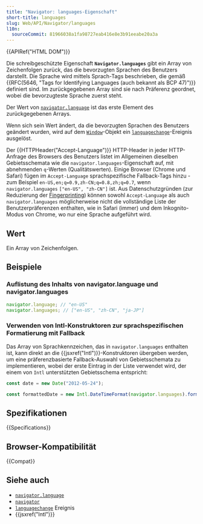 ```yaml
---
title: "Navigator: languages-Eigenschaft"
short-title: languages
slug: Web/API/Navigator/languages
l10n:
  sourceCommit: 81966038a1fa98727eab416e8e3b91eeabe20a3a
---
```


{{APIRef("HTML DOM")}}

Die schreibgeschützte Eigenschaft **`Navigator.languages`** gibt ein Array von Zeichenfolgen zurück, das die bevorzugten Sprachen des Benutzers darstellt. Die Sprache wird mittels Sprach-Tags beschrieben, die gemäß {{RFC(5646, "Tags for Identifying Languages (auch bekannt als BCP 47)")}} definiert sind. Im zurückgegebenen Array sind sie nach Präferenz geordnet, wobei die bevorzugteste Sprache zuerst steht.

Der Wert von [`navigator.language`](/de/docs/Web/API/Navigator/language) ist das erste Element des zurückgegebenen Arrays.

Wenn sich sein Wert ändert, da die bevorzugten Sprachen des Benutzers geändert wurden, wird auf dem [`Window`](/de/docs/Web/API/Window)-Objekt ein [`languagechange`](/de/docs/Web/API/Window/languagechange_event)-Ereignis ausgelöst.

Der {{HTTPHeader("Accept-Language")}} HTTP-Header in jeder HTTP-Anfrage des Browsers des Benutzers listet im Allgemeinen dieselben Gebietsschemata wie die `navigator.languages`-Eigenschaft auf, mit abnehmenden `q`-Werten (Qualitätswerten). Einige Browser (Chrome und Safari) fügen im `Accept-Language` sprachspezifische Fallback-Tags hinzu - zum Beispiel `en-US,en;q=0.9,zh-CN;q=0.8,zh;q=0.7`, wenn `navigator.languages` `["en-US", "zh-CN"]` ist. Aus Datenschutzgründen (zur Reduzierung der [Fingerprinting](/de/docs/Glossary/fingerprinting)) können sowohl `Accept-Language` als auch `navigator.languages` möglicherweise nicht die vollständige Liste der Benutzerpräferenzen enthalten, wie in Safari (immer) und dem Inkognito-Modus von Chrome, wo nur eine Sprache aufgeführt wird.

## Wert

Ein Array von Zeichenfolgen.

## Beispiele

### Auflistung des Inhalts von navigator.language und navigator.languages

```js
navigator.language; // "en-US"
navigator.languages; // ["en-US", "zh-CN", "ja-JP"]
```

### Verwenden von Intl-Konstruktoren zur sprachspezifischen Formatierung mit Fallback

Das Array von Sprachkennzeichen, das in `navigator.languages` enthalten ist, kann direkt an die {{jsxref("Intl")}}-Konstruktoren übergeben werden, um eine präferenzbasierte Fallback-Auswahl von Gebietsschemata zu implementieren, wobei der erste Eintrag in der Liste verwendet wird, der einem von `Intl` unterstützten Gebietsschema entspricht:

```js
const date = new Date("2012-05-24");

const formattedDate = new Intl.DateTimeFormat(navigator.languages).format(date);
```

## Spezifikationen

{{Specifications}}

## Browser-Kompatibilität

{{Compat}}

## Siehe auch

- [`navigator.language`](/de/docs/Web/API/Navigator/language)
- [`navigator`](/de/docs/Web/API/Navigator)
- [`languagechange`](/de/docs/Web/API/Window/languagechange_event) Ereignis
- {{jsxref("Intl")}}
